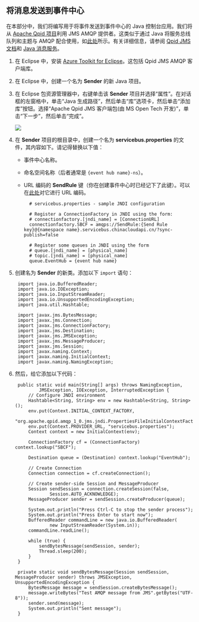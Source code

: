 ﻿## 将消息发送到事件中心
在本部分中，我们将编写用于将事件发送到事件中心的 Java 控制台应用。我们将从 [Apache Qpid 项目](http://qpid.apache.org/)利用 JMS AMQP 提供者。这类似于通过 Java 将服务总线队列和主题与 AMQP 配合使用，如[此处](/documentation/articles/service-bus-java-how-to-use-jms-api-amqp)所示。有关详细信息，请参阅 [Qpid JMS 文档](http://qpid.apache.org/releases/qpid-0.30/programming/book/QpidJMS.html)和 [Java 消息服务](http://www.oracle.com/technetwork/java/jms/index.html)。

1. 在 Eclipse 中，安装 [Azure Toolkit for Eclipse](https://msdn.microsoft.com/zh-cn/library/azure/hh690946.aspx)。这包括 Qpid JMS AMQP 客户端库。

2. 在 Eclipse 中，创建一个名为 **Sender** 的新 Java 项目。

3. 在 Eclipse 包资源管理器中，右键单击该 **Sender** 项目并选择“属性”。在对话框的左窗格中，单击“Java 生成路径”，然后单击“库”选项卡，然后单击“添加库”按钮。选择“Apache Qpid JMS 客户端包(由 MS Open Tech 开发)”，单击“下一步”，然后单击“完成”。

	![][8]

4. 在 **Sender** 项目的根目录中，创建一个名为 **servicebus.properties** 的文件，其内容如下。请记得替换以下值：
	- 事件中心名称。
	- 命名空间名称（后者通常是 `{event hub name}-ns`）。
	- URL 编码的 **SendRule** 键（你在创建事件中心时已经记下了此键）。可以在[此处](http://www.w3schools.com/tags/ref_urlencode.asp)对它进行 URL 编码。

    		# servicebus.properties - sample JNDI configuration
    
    		# Register a ConnectionFactory in JNDI using the form:
    		# connectionfactory.[jndi_name] = [ConnectionURL]
    		connectionfactory.SBCF = amqps://SendRule:{Send Rule key}@{namespace name}.servicebus.chinacloudapi.cn/?sync-publish=false
    
    		# Register some queues in JNDI using the form
    		# queue.[jndi_name] = [physical_name]
    		# topic.[jndi_name] = [physical_name]
    		queue.EventHub = {event hub name}

5. 创建名为 **Sender** 的新类。添加以下  `import` 语句：

		import java.io.BufferedReader;
		import java.io.IOException;
		import java.io.InputStreamReader;
		import java.io.UnsupportedEncodingException;
		import java.util.Hashtable;
		
		import javax.jms.BytesMessage;
		import javax.jms.Connection;
		import javax.jms.ConnectionFactory;
		import javax.jms.Destination;
		import javax.jms.JMSException;
		import javax.jms.MessageProducer;
		import javax.jms.Session;
		import javax.naming.Context;
		import javax.naming.InitialContext;
		import javax.naming.NamingException; 

6. 然后，给它添加以下代码：

		public static void main(String[] args) throws NamingException,
				JMSException, IOException, InterruptedException {
			// Configure JNDI environment
			Hashtable<String, String> env = new Hashtable<String, String>();
			env.put(Context.INITIAL_CONTEXT_FACTORY,
					"org.apache.qpid.amqp_1_0.jms.jndi.PropertiesFileInitialContextFactory");
			env.put(Context.PROVIDER_URL, "servicebus.properties");
			Context context = new InitialContext(env);
	
			ConnectionFactory cf = (ConnectionFactory) context.lookup("SBCF");
	
			Destination queue = (Destination) context.lookup("EventHub");
	
			// Create Connection
			Connection connection = cf.createConnection();
	
			// Create sender-side Session and MessageProducer
			Session sendSession = connection.createSession(false,
					Session.AUTO_ACKNOWLEDGE);
			MessageProducer sender = sendSession.createProducer(queue);
	
			System.out.println("Press Ctrl-C to stop the sender process");
			System.out.println("Press Enter to start now");
			BufferedReader commandLine = new java.io.BufferedReader(
					new InputStreamReader(System.in));
			commandLine.readLine();
	
			while (true) {
				sendBytesMessage(sendSession, sender);
				Thread.sleep(200);
			}
		}
		
		private static void sendBytesMessage(Session sendSession, MessageProducer sender) throws JMSException, UnsupportedEncodingException {
	        BytesMessage message = sendSession.createBytesMessage();
	        message.writeBytes("Test AMQP message from JMS".getBytes("UTF-8"));
	        sender.send(message);
	        System.out.println("Sent message");
	    }



<!-- Images -->
[8]: ./media/service-bus-event-hubs-getstarted/create-sender-java1.png

<!---HONumber=Mooncake_1207_2015-->